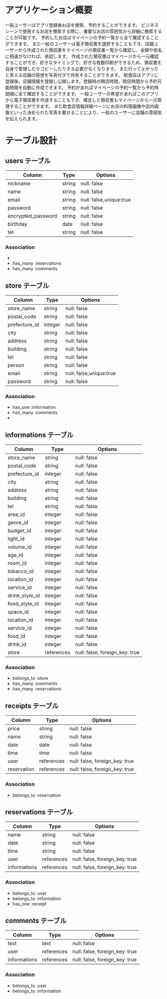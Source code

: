 # アプリケーション概要
一般ユーザーはアプリ登録後お店を検索、予約することができます。
ビジネスシーンで使用するお店を検索する際に、重要なお店の雰囲気から詳細に検索することが可能です。
予約したお店はマイページの予約一覧から全て確認することができます。
また一般のユーザーは電子領収書を選択することもでき、店舗ユーザーから作成された領収書をマイページの領収書一覧から確認し、金額や宛名に相違がなければ、承認します。
作成された領収書はマイページから一元確認することができ、好きなタイミングで、好きな枚数印刷ができるため、領収書を自身で管理したりコピーしたりする必要がなくなります。
また行ってよかったと思える店舗の感想を写真付きで共有することができます。
飲食店はアプリに登録後、店舗情報を登録し公開します。登録時の開店時間、閉店時間から予約可能時間を自動に作成できます。
予約があればマイページの予約一覧から予約時間順に全て確認することができます。
一般ユーザーの希望があればこのアプリから電子領収書を作成することもでき、確定した領収書もマイページから一元管理することができます。
また飲食店情報詳細ページにお店の料理画像や店内画像といった決められた写真を載せることにより、一般のユーザーに店舗の雰囲気を伝えられます。

# テーブル設計


## users テーブル

| Column             | Type   | Options                            |
| ------------------ | ------ | ---------------------------------- |
| nickname           | string | null: false                        |
| name               | string | null: false                        |
| email              | string | null: false,unique:true            |
| password           | string | null: false                        |
| encrypted_password | string | null: false                        |
| birthday           | date   | null: false                        |
| tel                | string | null: false                        |

### Association

- 
- has_many :reservations
- has_many :comments

## store テーブル

| Column             | Type       | Options                        |
| ------------------ | ---------- | ------------------------------ |
| store_name         | string     | null: false                    |
| postal_code        | string     | null: false                    |
| prefecture_id      | integer    | null: false                    |
| city               | string     | null: false                    |
| address            | string     | null: false                    |
| building           | string     | null: false                    |
| tel                | string     | null: false                    |
| person             | string     | null: false                    |
| email              | string     | null: false,unique:true        |
| password           | string     | null: false                    |

### Association

- has_one  :information
- has_many :comments
- 

## informations テーブル

| Column             | Type       | Options                        |
| ------------------ | ---------- | ------------------------------ |
| store_name         | string     | null: false                    |
| postal_code        | string     | null: false                    |
| prefecture_id      | integer    | null: false                    |
| city               | string     | null: false                    |
| address            | string     | null: false                    |
| building           | string     | null: false                    |
| tel                | string     | null: false                    |
| area_id            | integer    | null: false                    |
| genre_id           | integer    | null: false                    |
| budget_id          | integer    | null: false                    |
| light_id           | integer    | null: false                    |
| volume_id          | integer    | null: false                    |
| age_id             | integer    | null: false                    |
| room_id            | integer    | null: false                    |
| tobacco_id         | integer    | null: false                    |
| location_id        | integer    | null: false                    |
| service_id         | integer    | null: false                    |
| drink_style_id     | integer    | null: false                    |
| food_style_id      | integer    | null: false                    |
| space_id           | integer    | null: false                    |
| location_id        | integer    | null: false                    |
| service_id         | integer    | null: false                    |
| food_id            | integer    | null: false                    |
| drink_id           | integer    | null: false                    |
| store              | references | null: false, foreign_key: true |

### Association

- belongs_to :store
- has_many :comments
- has_many :reservations


## receipts テーブル

| Column      | Type       | Options                        |
| ----------- | ---------- | ------------------------------ |
| price       | string     | null: false                    |
| name        | string     | null: false                    |
| date        | date       | null: false                    |
| time        | time       | null: false                    |
| user        | references | null: false, foreign_key: true |
| reservation | references | null: false, foreign_key: true |

### Association

- belongs_to :reservation

## reservations テーブル

| Column       | Type       | Options                        |
| -------------| ---------- | ------------------------------ |
| name         | string     | null: false                    |
| date         | string     | null: false                    |
| time         | string     | null: false                    |
| user         | references | null: false, foreign_key: true |
| informations | references | null: false, foreign_key: true |

### Association

- belongs_to :user
- belongs_to :information
- has_one    :receipt


## comments テーブル

| Column       | Type       | Options                        |
| -------------| ---------- | ------------------------------ |
| text         | text       | null: false                    |
| user         | references | null: false, foreign_key: true |
| informations | references | null: false, foreign_key: true |
### Association

- belongs_to :user
- belongs_to :information



